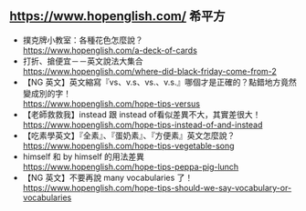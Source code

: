 ## https://www.hopenglish.com/ 希平方

- 撲克牌小教室：各種花色怎麼說？
  <br>https://www.hopenglish.com/a-deck-of-cards
- 打折、搶便宜－－英文說法大集合
  <br>https://www.hopenglish.com/where-did-black-friday-come-from-2
- 【NG 英文】英文縮寫『vs、v.s、vs.、v.s.』哪個才是正確的？點錯地方竟然變成別的字！
  <br>https://www.hopenglish.com/hope-tips-versus
- 【老師救救我】instead 跟 instead of看似差異不大，其實差很大！
  <br>https://www.hopenglish.com/hope-tips-instead-of-and-instead
- 【吃素學英文】『全素』、『蛋奶素』、『方便素』英文怎麼說？
  <br>https://www.hopenglish.com/hope-tips-vegetable-song
- himself 和 by himself 的用法差異
  <br>https://www.hopenglish.com/hope-tips-peppa-pig-lunch
- 【NG 英文】不要再說 many vocabularies 了！
  <br>https://www.hopenglish.com/hope-tips-should-we-say-vocabulary-or-vocabularies
